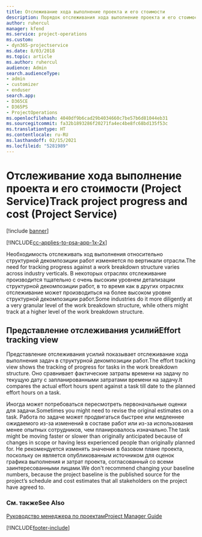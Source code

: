 ```yaml
---
title: Отслеживание хода выполнение проекта и его стоимости
description: Порядок отслеживания хода выполнение проекта и его стоимости в Project Service
author: ruhercul
manager: kfend
ms.service: project-operations
ms.custom:
- dyn365-projectservice
ms.date: 8/03/2018
ms.topic: article
ms.author: ruhercul
audience: Admin
search.audienceType:
- admin
- customizer
- enduser
search.app:
- D365CE
- D365PS
- ProjectOperations
ms.openlocfilehash: 4040df9b6cad29b4034660c7be57b6d81044eb31
ms.sourcegitcommit: fa32b1893286f20271fa4ec4be8fc68bd135f53c
ms.translationtype: HT
ms.contentlocale: ru-RU
ms.lasthandoff: 02/15/2021
ms.locfileid: "5281989"
---
```

# <a name="track-project-progress-and-cost-project-service"></a><span data-ttu-id="c6221-103">Отслеживание хода выполнение проекта и его стоимости (Project Service)</span><span class="sxs-lookup"><span data-stu-id="c6221-103">Track project progress and cost (Project Service)</span></span>

[!include [banner](../includes/psa-now-project-operations.md)]

[!INCLUDE[cc-applies-to-psa-app-1x-2x](../includes/cc-applies-to-psa-app-1x-2x.md)]

<span data-ttu-id="c6221-104">Необходимость отслеживать ход выполнения относительно структурной декомпозиции работ изменяется по вертикали отрасли.</span><span class="sxs-lookup"><span data-stu-id="c6221-104">The need for tracking progress against a work breakdown structure varies across industry verticals.</span></span> <span data-ttu-id="c6221-105">В некоторых отраслях отслеживание производится тщательно с очень высоким уровнем детализации структурной декомпозиции работ, в то время как в других отраслях отслеживание может производиться на более высоком уровне структурной декомпозиции работ.</span><span class="sxs-lookup"><span data-stu-id="c6221-105">Some industries do it more diligently at a very granular level of the work breakdown structure, while others might track at a higher level of the work breakdown structure.</span></span>  
  
## <a name="effort-tracking-view"></a><span data-ttu-id="c6221-106">Представление отслеживания усилий</span><span class="sxs-lookup"><span data-stu-id="c6221-106">Effort tracking view</span></span>  
<span data-ttu-id="c6221-107">Представление отслеживания усилий показывает отслеживание хода выполнения задач в структурной декомпозиции работ.</span><span class="sxs-lookup"><span data-stu-id="c6221-107">The effort tracking view shows the tracking of progress for tasks in the work breakdown structure.</span></span> <span data-ttu-id="c6221-108">Оно сравнивает фактические затраты времени на задачу по текущую дату с запланированными затратами времени на задачу.</span><span class="sxs-lookup"><span data-stu-id="c6221-108">It compares the actual effort hours spent against a task till date to the planned effort hours on a task.</span></span>  
  
<span data-ttu-id="c6221-109">Иногда может потребоваться пересмотреть первоначальные оценки для задачи.</span><span class="sxs-lookup"><span data-stu-id="c6221-109">Sometimes you might need to revise the original estimates on a task.</span></span> <span data-ttu-id="c6221-110">Работа по задаче может продвигаться быстрее или медленнее ожидаемого из-за изменений в составе работ или из-за использования менее опытных сотрудников, чем планировалось изначально.</span><span class="sxs-lookup"><span data-stu-id="c6221-110">The task might be moving faster or slower than originally anticipated because of changes in scope or having less experienced people than originally planned for.</span></span> <span data-ttu-id="c6221-111">Не рекомендуется изменять значения в базовом плане проекта, поскольку он является опубликованным источником для оценок графика выполнения и затрат проекта, согласованный со всеми заинтересованными лицами.</span><span class="sxs-lookup"><span data-stu-id="c6221-111">We don't recommend changing your baseline numbers, because the project baseline is the published source for the project’s schedule and cost estimates that all stakeholders on the project have agreed to.</span></span>  
  
### <a name="see-also"></a><span data-ttu-id="c6221-112">См. также</span><span class="sxs-lookup"><span data-stu-id="c6221-112">See Also</span></span>  
 [<span data-ttu-id="c6221-113">Руководство менеджера по проектам</span><span class="sxs-lookup"><span data-stu-id="c6221-113">Project Manager Guide</span></span>](../psa/project-manager-guide.md)


[!INCLUDE[footer-include](../includes/footer-banner.md)]
